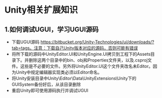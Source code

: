 # Unity相关扩展知识

## 1.如何调试UGUI，学习UGUI源码

- 下载UGUI源码 https://bitbucket.org/Unity-Technologies/ui/downloads/?tab=tags。注意：下载自己Unity版本对应的源码，否则可能有错误
- 将所下载的源码中UnityEditor.UI和UnityEngine.UI拷贝到工程下的Assets目录下。并删除这两个目录中的bin、obj和Properties文件夹，以及.csproj文件。这些是不必要的文件。另外将UnityEditor.UI这个文件夹改名未Editor。因为Unity中规定编辑器实现类必须以Editor命名。
- 将Unity安装目录中Unity\Editor\Data\UnityExtensions\Unity下的GUISystem备份好后，从该目录删除
- 重启Unity即可使用源码执行并调试UGUI